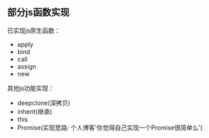 ## 部分js函数实现

已实现js原生函数：
+ apply
+ bind
+ call
+ assign
+ new

其他js功能实现：
+ deepclone(深拷贝)
+ inherit(继承)
+ this
+ Promise(实现思路: 个人博客'你觉得自己实现一个Promise很简单么')